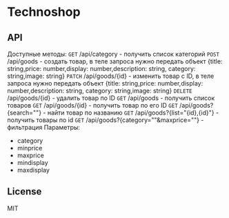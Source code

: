 # Technoshop
## API

Доступные методы:
`GET` /api/category - получить список категорий
`POST` /api/goods - создать товар, в теле запроса нужно передать объект {title: string,price: number,display: number,description: string, category: string,image: string}
`PATCH` /api/goods/{id} - изменить товар с ID, в теле запроса нужно передать объект {title: string,price: number,display: number,description: string, category: string,image: string}
`DELETE` /api/goods/{id} - удалить товар по ID
`GET` /api/goods - получить список товаров
`GET` /api/goods/{id} - получить товар по его ID
`GET` /api/goods?{search=""} - найти товар по названию
`GET` /api/goods?{list="{id},{id}"} - получить товары по id
`GET` /api/goods?{category=""&maxprice=""} - фильтрация
Параметры:
- category
- minprice
- maxprice
- mindisplay
- maxdisplay




## License
MIT

